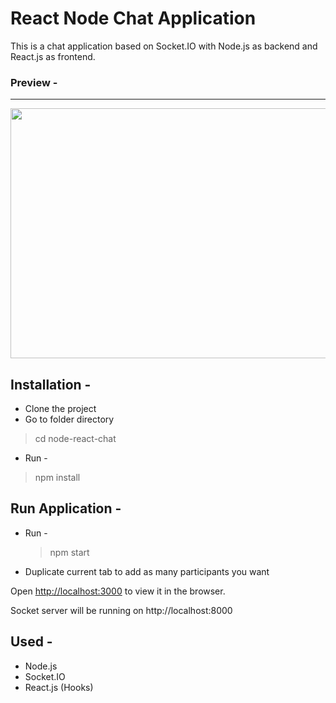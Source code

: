 # React Node Chat Application
This is a chat application based on Socket.IO with Node.js as backend and React.js as frontend.

### Preview - 

---

<img src="https://i.ibb.co/jyfn3Lf/ezgif-com-gif-maker.gif" width="700" height="400" />


## Installation -
 - Clone the project
 - Go to folder directory
 > cd node-react-chat
 - Run -
  > npm install


## Run Application -
- Run - 
  > npm start
- Duplicate current tab to add as many participants you want

Open [http://localhost:3000](http://localhost:3000) to view it in the browser.

Socket server will be running on http://localhost:8000

## Used -
- Node.js
- Socket.IO
- React.js (Hooks)
